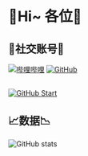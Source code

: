 # 💎Hi~ 各位💎

## 🌟社交账号🌟
[![哔哩哔哩](https://img.shields.io/badge/哔哩哔哩-星川よる-blue.svg?logo=bilibili)](https://space.bilibili.com/3493294482917876)
[![GitHub](https://img.shields.io/badge/GitHub-星川よる-blue.svg?logo=github)](https://github.com/HoshikawaYoru)

## 
[![GitHub Start](https://github-readme-stats.vercel.app/api?username=HoshikawaYoru&show_icons=true&count_private=true&title_color=fff&text_color=fff&icon_color=fff&bg_color=30,c94b4b,4b134f)](https://github.com/HoshikawaYoru)

## 📈数据📉
![GitHub stats](https://github-readme-stats.vercel.app/api?username=HoshikawaYoru&show_icons=true&count_private=true&title_color=fff&text_color=fff&icon_color=fff&bg_color=00BFFF,c94b4b,4b134f)